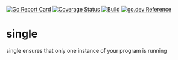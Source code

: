 [![Go Report Card](https://goreportcard.com/badge/github.com/postfinance/single)](https://goreportcard.com/report/github.com/postfinance/single)
[![Coverage Status](https://coveralls.io/repos/github/postfinance/single/badge.svg?branch=master)](https://coveralls.io/github/postfinance/single?branch=master)
[![Build](https://github.com/postfinance/single/workflows/build/badge.svg)](https://github.com/postfinance/single/actions?query=workflow%3Abuild)
[![go.dev Reference](https://img.shields.io/badge/go.dev-reference-007d9c?logo=go&logoColor=white&style=flat-square)](https://pkg.go.dev/github.com/postfinance/single)

# single

single ensures that only one instance of your program is running
